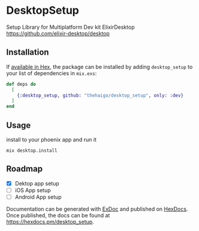 # DesktopSetup

Setup Library for Multiplatform Dev kit ElixirDesktop
https://github.com/elixir-desktop/desktop



## Installation

If [available in Hex](https://hex.pm/docs/publish), the package can be installed
by adding `desktop_setup` to your list of dependencies in `mix.exs`:

```elixir
def deps do
  [
    {:desktop_setup, github: "thehaigo/desktop_setup", only: :dev}
  ]
end
```

## Usage
install to your phoenix app and run it 

```
mix desktop.install
```

## Roadmap

- [x] Dektop app setup
- [ ] iOS App setup
- [ ] Android App setup

Documentation can be generated with [ExDoc](https://github.com/elixir-lang/ex_doc)
and published on [HexDocs](https://hexdocs.pm). Once published, the docs can
be found at <https://hexdocs.pm/desktop_setup>.

